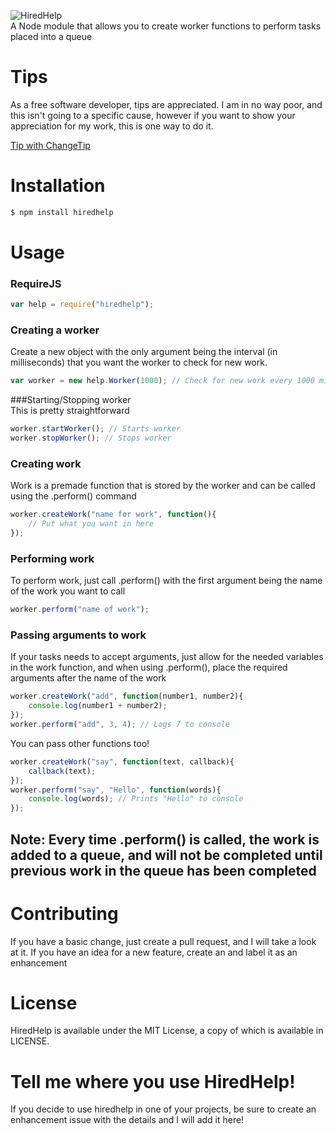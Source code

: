 ![HiredHelp](http://i58.tinypic.com/2ez19g7.jpg)  
A Node module that allows you to create worker functions to perform tasks placed into a queue

Tips
====
As a free software developer, tips are appreciated. I am in no way poor, and this isn't going to a specific cause, however if you want to show your appreciation for my work, this is one way to do it.

[Tip with ChangeTip](http://arm1stice.tip.me)

Installation
============
```bash  
$ npm install hiredhelp
```

Usage
=====
### RequireJS  
```js
var help = require("hiredhelp");
```  
### Creating a worker   
Create a new object with the only argument being the interval (in milliseconds) that you want the worker to check for new work.
```js
var worker = new help.Worker(1000); // Check for new work every 1000 milliseconds
```  
###Starting/Stopping worker  
This is pretty straightforward
```js
worker.startWorker(); // Starts worker
worker.stopWorker(); // Stops worker
```
### Creating work  
Work is a premade function that is stored by the worker and can be called using the .perform() command
```js
worker.createWork("name for work", function(){
    // Put what you want in here
});
```
### Performing work  
To perform work, just call .perform() with the first argument being the name of the work you want to call
```js
worker.perform("name of work");
```
### Passing arguments to work
If your tasks needs to accept arguments, just allow for the needed variables in the work function, and when using .perform(), place the required arguments after the name of the work
```js
worker.createWork("add", function(number1, number2){
    console.log(number1 + number2);
});
worker.perform("add", 3, 4); // Logs 7 to console
```
You can pass other functions too! 
```js
worker.createWork("say", function(text, callback){
    callback(text);
});
worker.perform("say", "Hello", function(words){
    console.log(words); // Prints "Hello" to console
});
```
Note: Every time .perform() is called, the work is added to a queue, and will not be completed until previous work in the queue has been completed
--------------------------------------------------------------------------------------------------------------------------------------------------

Contributing
============
If you have a basic change, just create a pull request, and I will take a look at it.
If you have an idea for a new feature, create an and label it as an enhancement

License
=======
HiredHelp is available under the MIT License, a copy of which is available in LICENSE.

Tell me where you use HiredHelp!
================================
If you decide to use hiredhelp in one of your projects, be sure to create an enhancement issue with the details and I will add it here!




